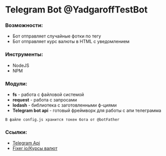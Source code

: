 # Telegram Bot @YadgaroffTestBot

### Возможности:
* Бот отправляет случайные фотки по тегу
* Бот отправляет курс валюты в HTML с уведомлением


### Инструменты:
* NodeJS
* NPM

### Модули:
* **fs** - работа с файловой системой
* **request** - работа с запросами
* **lodash** - библиотека с заготовленными ф-циями
* **Telegram bot api** - готовый фреймворк для работы с апи телеграмма

```
В файле config.js хранится токен бота от @botFather
```

### Ссылки:
* [Telegram Api](https://core.telegram.org/methods)
* [Fixer io/Курсы валют](http://fixer.io/)